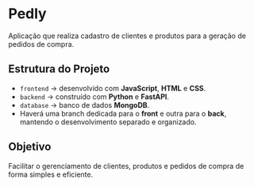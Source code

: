 # Pedly

Aplicação que realiza cadastro de clientes e produtos para a geração de pedidos de compra.

## Estrutura do Projeto

- `frontend` → desenvolvido com **JavaScript**, **HTML** e **CSS**.  
- `backend` → construído com **Python** e **FastAPI**.  
- `database` → banco de dados **MongoDB**.  
- Haverá uma branch dedicada para o **front** e outra para o **back**, mantendo o desenvolvimento separado e organizado.

## Objetivo

Facilitar o gerenciamento de clientes, produtos e pedidos de compra de forma simples e eficiente.
